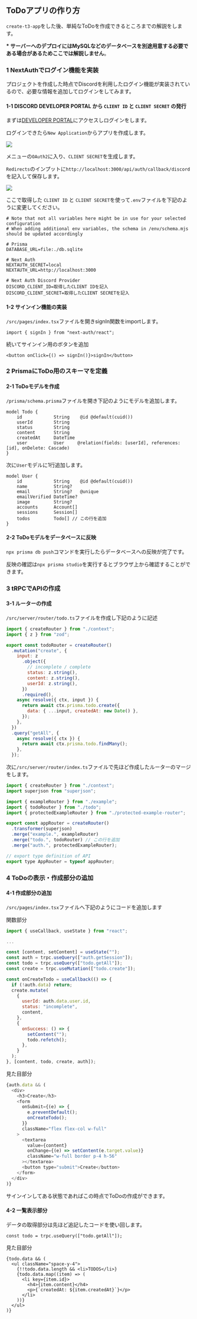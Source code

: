 ## ToDoアプリの作り方

`create-t3-app`をした後、単純なToDoを作成できるところまでの解説をします。

**\* サーバーへのデプロイにはMySQLなどのデータベースを別途用意する必要である場合があるためここでは解説しません**。

### 1 NextAuthでログイン機能を実装

プロジェクトを作成した時点でDiscordを利用したログイン機能が実装されているので、必要な情報を追加してログインをしてみます。

#### 1-1 DISCORD DEVELOPER PORTAL から `CLIENT ID` と `CLIENT SECRET` の発行

まずは[DEVELOPER PORTAL](https://discord.com/developers/applications)にアクセスしログインをします。

ログインできたら`New Application`からアプリを作成します。

![](./img/new_application.png)

メニューの`OAuth2`に入り、`CLIENT SECRET`を生成します。

`Redirects`のインプットに`http://localhost:3000/api/auth/callback/discord`を記入して保存します。

![](./img/reset_secret.png)

ここで取得した `CLIENT ID` と `CLIENT SECRET`を使って`.env`ファイルを下記のように変更してください。

```
# Note that not all variables here might be in use for your selected configuration
# When adding additional env variables, the schema in /env/schema.mjs should be updated accordingly

# Prisma
DATABASE_URL=file:./db.sqlite

# Next Auth
NEXTAUTH_SECRET=local
NEXTAUTH_URL=http://localhost:3000

# Next Auth Discord Provider
DISCORD_CLIENT_ID=取得したCLIENT IDを記入
DISCORD_CLIENT_SECRET=取得したCLIENT SECRETを記入
```

#### 1-2 サインイン機能の実装

`/src/pages/index.tsx`ファイルを開きsignIn関数をimportします。

```
import { signIn } from "next-auth/react";
```

続いてサインイン用のボタンを追加

```
<button onClick={() => signIn()}>signIn</button>
```

### 2 PrismaにToDo用のスキーマを定義

#### 2-1 ToDoモデルを作成

`/prisma/schema.prisma`ファイルを開き下記のようにモデルを追加します。

```
model Todo {
    id            String    @id @default(cuid())
    userId        String
    status        String
    content       String
    createdAt     DateTime
    user          User     @relation(fields: [userId], references: [id], onDelete: Cascade)
}
```

次に`User`モデルに1行追加します。

```
model User {
    id            String    @id @default(cuid())
    name          String?
    email         String?   @unique
    emailVerified DateTime?
    image         String?
    accounts      Account[]
    sessions      Session[]
    todos         Todo[] // この行を追加
}
```

#### 2-2 ToDoモデルをデータベースに反映

`npx prisma db push`コマンドを実行したらデータベースへの反映が完了です。

反映の確認は`npx prisma studio`を実行するとブラウザ上から確認することができます。

### 3 tRPCでAPIの作成

#### 3-1 ルーターの作成

`/src/server/router/todo.ts`ファイルを作成し下記のように記述

```js
import { createRouter } from "./context";
import { z } from "zod";

export const todoRouter = createRouter()
  .mutation("create", {
    input: z
      .object({
        // incomplete / complete
        status: z.string(),
        content: z.string(),
        userId: z.string(),
      })
      .required(),
    async resolve({ ctx, input }) {
      return await ctx.prisma.todo.create({
        data: { ...input, createdAt: new Date() },
      });
    },
  })
  .query("getAll", {
    async resolve({ ctx }) {
      return await ctx.prisma.todo.findMany();
    },
  });
```

次に`/src/server/router/index.ts`ファイルで先ほど作成したルーターのマージをします。

```js
import { createRouter } from "./context";
import superjson from "superjson";

import { exampleRouter } from "./example";
import { todoRouter } from "./todo";
import { protectedExampleRouter } from "./protected-example-router";

export const appRouter = createRouter()
  .transformer(superjson)
  .merge("example.", exampleRouter)
  .merge("todo.", todoRouter) // この行を追加
  .merge("auth.", protectedExampleRouter);

// export type definition of API
export type AppRouter = typeof appRouter;
```

### 4 ToDoの表示・作成部分の追加

#### 4-1 作成部分の追加

`/src/pages/index.tsx`ファイルへ下記のようにコードを追加します

関数部分

```js
import { useCallback, useState } from "react";

...

const [content, setContent] = useState("");
const auth = trpc.useQuery(["auth.getSession"]);
const todo = trpc.useQuery(["todo.getAll"]);
const create = trpc.useMutation(["todo.create"]);

const onCreateTodo = useCallback(() => {
  if (!auth.data) return;
  create.mutate(
    {
      userId: auth.data.user.id,
      status: "incomplete",
      content,
    },
    {
      onSuccess: () => {
        setContent("");
        todo.refetch();
      },
    }
  );
}, [content, todo, create, auth]);
```

見た目部分

```js
{auth.data && (
  <div>
    <h3>Create</h3>
    <form
      onSubmit={(e) => {
        e.preventDefault();
        onCreateTodo();
      }}
      className="flex flex-col w-full"
    >
      <textarea
        value={content}
        onChange={(e) => setContent(e.target.value)}
        className="w-full border p-4 h-56"
      ></textarea>
      <button type="submit">Create</button>
    </form>
  </div>
)}
```

サインインしてある状態であればこの時点でToDoの作成ができます。

#### 4-2 一覧表示部分

データの取得部分は先ほど追記したコードを使い回します。

```
const todo = trpc.useQuery(["todo.getAll"]);
```

見た目部分

```
{todo.data && (
  <ul className="space-y-4">
    {!!todo.data.length && <li>TODOS</li>}
    {todo.data.map((item) => (
      <li key={item.id}>
        <h4>{item.content}</h4>
        <p>{`createdAt: ${item.createdAt}`}</p>
      </li>
    ))}
  </ul>
)}
```